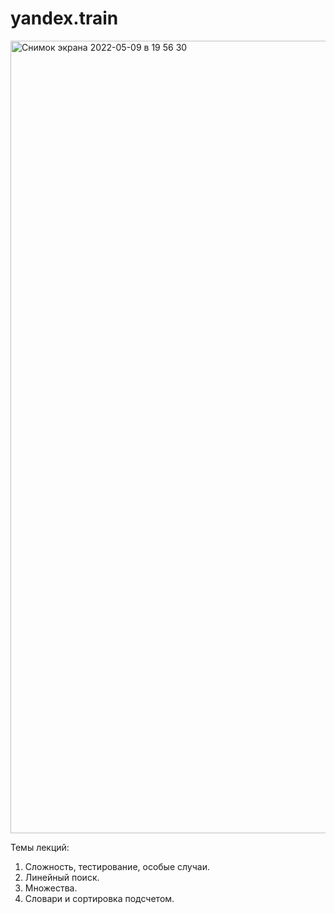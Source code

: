 # yandex.train

<img width="1268" alt="Снимок экрана 2022-05-09 в 19 56 30" src="https://user-images.githubusercontent.com/80617082/167769742-3745561f-22e8-4c86-ab5f-0951e19f9236.png">

Темы лекций:
1. Сложность, тестирование, особые случаи.
2. Линейный поиск. 
3. Множества.
4. Словари и сортировка подсчетом.
